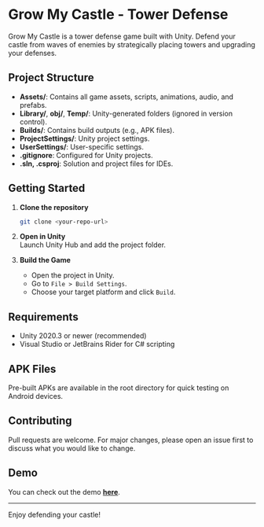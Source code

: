 # Grow My Castle - Tower Defense

Grow My Castle is a tower defense game built with Unity. Defend your castle from waves of enemies by strategically placing towers and upgrading your defenses.

## Project Structure

- **Assets/**: Contains all game assets, scripts, animations, audio, and prefabs.
- **Library/**, **obj/**, **Temp/**: Unity-generated folders (ignored in version control).
- **Builds/**: Contains build outputs (e.g., APK files).
- **ProjectSettings/**: Unity project settings.
- **UserSettings/**: User-specific settings.
- **.gitignore**: Configured for Unity projects.
- **.sln, .csproj**: Solution and project files for IDEs.

## Getting Started

1. **Clone the repository**  
   ```sh
   git clone <your-repo-url>
   ```

2. **Open in Unity**  
   Launch Unity Hub and add the project folder.

3. **Build the Game**  
   - Open the project in Unity.
   - Go to `File > Build Settings`.
   - Choose your target platform and click `Build`.

## Requirements

- Unity 2020.3 or newer (recommended)
- Visual Studio or JetBrains Rider for C# scripting

## APK Files

Pre-built APKs are available in the root directory for quick testing on Android devices.

## Contributing

Pull requests are welcome. For major changes, please open an issue first to discuss what you would like to change.

## Demo
You can check out the demo **[here](https://drive.google.com/drive/folders/11-tfQH9-YPmIG_rpAKog9uohXTrhmc5E?hl=vi)**.


---

Enjoy defending your castle!

